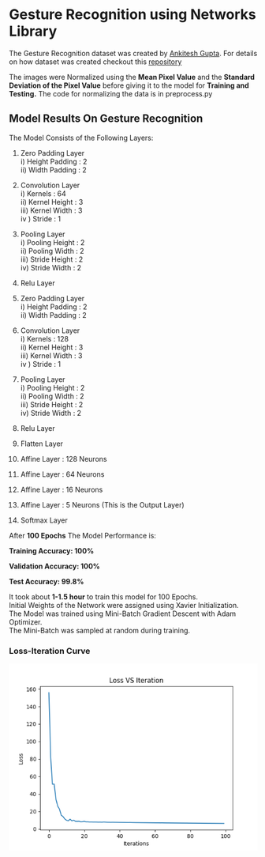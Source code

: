 # Gesture Recognition using Networks Library
The Gesture Recognition dataset was created by <a href="https://github.com/ankitesh97">Ankitesh Gupta</a>. For details on how dataset was created checkout this <a href="https://github.com/ankitesh97/Gesture-Recognition-CNN">repository</a>

The images were Normalized using the <b>Mean Pixel Value</b> and the <b>Standard Deviation of the Pixel Value</b> before giving it to the model for <b>Training and Testing.</b> The code for normalizing the data is in preprocess.py

## Model Results On Gesture Recognition

The Model Consists of the Following Layers:

1) Zero Padding Layer \
  i) Height Padding : 2 \
 ii) Width Padding : 2

2) Convolution Layer \
  i) Kernels : 64 \
 ii) Kernel Height : 3 \
iii) Kernel Width  : 3 \
iv ) Stride        : 1

3) Pooling Layer \
  i) Pooling Height : 2 \
 ii) Pooling Width : 2 \
iii) Stride Height : 2 \
 iv) Stride Width  : 2

4) Relu Layer

5) Zero Padding Layer \
  i) Height Padding : 2 \
 ii) Width Padding : 2

6) Convolution Layer \
  i) Kernels : 128 \
 ii) Kernel Height : 3 \
iii) Kernel Width  : 3 \
iv ) Stride        : 1

7) Pooling Layer \
  i) Pooling Height : 2 \
 ii) Pooling Width : 2 \
iii) Stride Height : 2 \
 iv) Stride Width  : 2
8) Relu Layer

9) Flatten Layer

10) Affine Layer : 128 Neurons

11) Affine Layer : 64 Neurons

12) Affine Layer : 16 Neurons

13) Affine Layer : 5 Neurons (This is the Output Layer)

14) Softmax Layer

After <b>100 Epochs</b> The Model Performance is:

<b>Training Accuracy: 100%</b>

<b>Validation Accuracy: 100%</b>

<b>Test Accuracy:  99.8%</b>

It took about **1-1.5 hour** to train this model for 100 Epochs. \
Initial Weights of the Network were assigned using Xavier Initialization. \
The Model was trained using Mini-Batch Gradient Descent with Adam Optimizer. \
The Mini-Batch was sampled at random during training.
### Loss-Iteration Curve
![Loss-Iteration Curve for 100 Epochs](/Loss_Curve.png)
